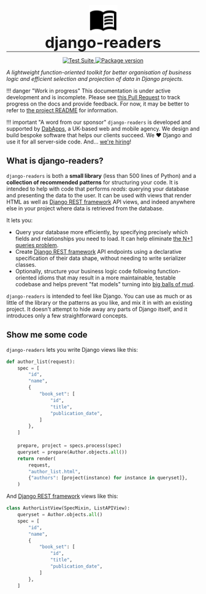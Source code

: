 <p align="center" style="margin: 0 0 10px">
  <img width="75" src="img/book-open-variant.svg" alt='django-readers'>
</p>

<h1 align="center" style="font-size: 2.5rem; margin: -15px 0">django-readers</h1>

---

<div align="center">
  <p>
    <a href="https://github.com/dabapps/django-readers/actions">
      <img src="https://github.com/dabapps/django-readers/workflows/CI/badge.svg?branch=main" alt="Test Suite">
    </a>
    <a href="https://pypi.org/project/django-readers/">
      <img src="https://badge.fury.io/py/django-readers.svg" alt="Package version">
    </a>
  </p>
</div>

_A lightweight function-oriented toolkit for better organisation of business logic and efficient selection and projection of data in Django projects._

!!! danger "Work in progress"
    This documentation is under active development and is incomplete. Please see [this Pull Request](https://github.com/dabapps/django-readers/pull/59) to track progress on the docs and provide feedback. For now, it may be better to refer to [the project README](https://github.com/dabapps/django-readers#readme) for information.


!!! important "A word from our sponsor"
    `django-readers` is developed and supported by [DabApps](https://www.dabapps.com), a UK-based web and mobile agency. We design and build bespoke software that helps our clients succeed. We ❤️ Django and use it for all server-side code. And… [we're hiring](https://www.dabapps.com/careers/)!

## What is django-readers?

`django-readers` is both a **small library** (less than 500 lines of Python) and a **collection of recommended patterns** for structuring your code. It is intended to help with code that performs _reads_: querying your database and presenting the data to the user. It can be used with views that render HTML as well as [Django REST framework](https://www.django-rest-framework.org/) API views, and indeed anywhere else in your project where data is retrieved from the database.

It lets you:

* Query your database more efficiently, by specifying precisely which fields and relationships you need to load. It can help eliminate [the N+1 queries problem](https://stackoverflow.com/questions/97197/what-is-the-n1-selects-problem-in-orm-object-relational-mapping).
* Create [Django REST framework](https://www.django-rest-framework.org/) API endpoints using a declarative specification of their data shape, without needing to write serializer classes.
* Optionally, structure your business logic code following function-oriented idioms that may result in a more maintainable, testable codebase and helps prevent "fat models" turning into [big balls of mud](https://en.wikipedia.org/wiki/Big_ball_of_mud).

`django-readers` is intended to feel like Django. You can use as much or as little of the library or the patterns as you like, and mix it in with an existing project. It doesn't attempt to hide away any parts of Django itself, and it introduces only a few straightforward concepts.

## Show me some code

`django-readers` lets you write Django views like this:

```python
def author_list(request):
    spec = [
        "id",
        "name",
        {
            "book_set": [
                "id",
                "title",
                "publication_date",
            ]
        },
    ]

    prepare, project = specs.process(spec)
    queryset = prepare(Author.objects.all())
    return render(
        request,
        "author_list.html",
        {"authors": [project(instance) for instance in queryset]},
    )
```

And [Django REST framework](https://www.django-rest-framework.org/) views like this:

```python
class AuthorListView(SpecMixin, ListAPIView):
    queryset = Author.objects.all()
    spec = [
        "id",
        "name",
        {
            "book_set": [
                "id",
                "title",
                "publication_date",
            ]
        },
    ]
```
